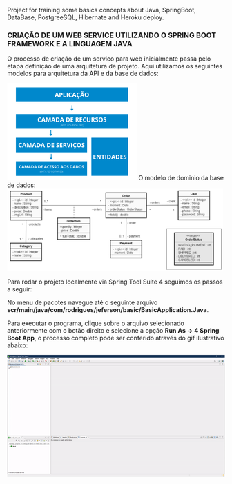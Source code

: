 Project for training some basics concepts about Java, SpringBoot, DataBase, PostgreeSQL, Hibernate and Heroku deploy.

### CRIAÇÃO DE UM WEB SERVICE UTILIZANDO O SPRING BOOT FRAMEWORK E A LINGUAGEM JAVA

O processo de criação de um servico para web inicialmente passa pelo etapa definição de uma arquitetura de projeto. Aqui utilizamos os seguintes modelos para arquitetura da API e da base de dados:

<img src="image-20220830-103424.png" alt="drawing" width="300"/> 
O modelo de dominio da base de dados:
<img src="image-20220830-104049.png" alt="drawing" width="500"/>


Para rodar o projeto localmente via Spring Tool Suite 4 seguimos os passos a seguir:

No menu de pacotes navegue até o seguinte arquivo **scr/main/java/com/rodrigues/jeferson/basic/BasicApplication.Java**.

Para executar o programa, clique sobre o arquivo selecionado anteriormente com o botão direito e selecione a opção **Run As -> 4 Spring Boot App**, o processo completo pode ser conferido através do gif ilustrativo abaixo:

![gif](spring.gif)
